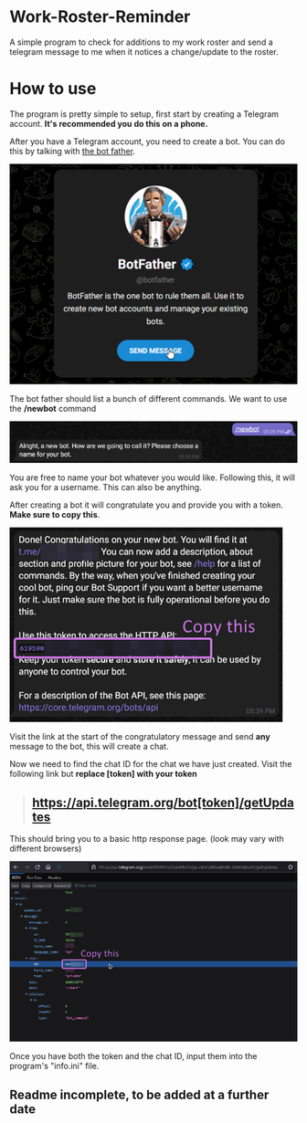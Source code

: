 # Work-Roster-Reminder
A simple program to check for additions to my work roster and send a telegram message to me when it notices a change/update to the roster.

# How to use
The program is pretty simple to setup, first start by creating a Telegram account. **It's recommended you do this on a phone.**

After you have a Telegram account, you need to create a bot. You can do this by talking with [the bot father](https://t.me/botfather).

![Screenshot of the bot father](/readme/bot_father.png)

The bot father should list a bunch of different commands. We want to use the **/newbot** command

![Screenshot of the newbot command](/readme/new_bot.png)

You are free to name your bot whatever you would like. Following this, it will ask you for a username. This can also be anything.

After creating a bot it will congratulate you and provide you with a token. **Make sure to copy this**.

![Screenshot of token](/readme/bot_token.png)

Visit the link at the start of the congratulatory message and send **any** message to the bot, this will create a chat.

Now we need to find the chat ID for the chat we have just created. Visit the following link but **replace [token] with your token**

> ## https://api.telegram.org/bot[token]/getUpdates

This should bring you to a basic http response page. (look may vary with different browsers)

![Screenshot of http response](/readme/chat_id.png)

Once you have both the token and the chat ID, input them into the program's "info.ini" file.

## **Readme incomplete, to be added at a further date**